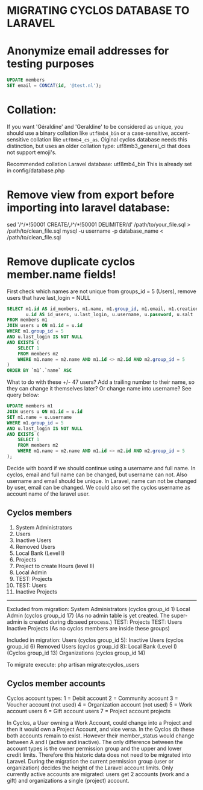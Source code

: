 # MIGRATING CYCLOS DATABASE TO LARAVEL


# Anonymize email addresses for testing purposes

```sql
UPDATE members
SET email = CONCAT(id, '@test.nl');
```


# Collation:
If you want 'Géraldine' and 'Geraldine' to be considered as unique, you should use a binary collation like `utf8mb4_bin` or a case-sensitive, accent-sensitive collation like `utf8mb4_cs_as`.
Oiginal cyclos database needs this distinction, but uses an older collation type: utf8mb3_general_ci
that does not support emoji's.

Recommended collation Laravel database:
utf8mb4_bin
This is already set in config/database.php


# Remove view from export before importing into laravel database:
sed '/^\/\*!50001 CREATE/,/^\/\*!50001 DELIMITER/d' /path/to/your_file.sql > /path/to/clean_file.sql
mysql -u username -p database_name < /path/to/clean_file.sql


# Remove duplicate cyclos member.name fields!
First check which names are not unique from groups_id  = 5 (Users), remove users that have last_login = NULL

```sql
SELECT m1.id AS id_members, m1.name, m1.group_id, m1.email, m1.creation_date, m1.member_activation_date, m1.hide_email,
       u.id AS id_users, u.last_login, u.username, u.password, u.salt
FROM members m1
JOIN users u ON m1.id = u.id
WHERE m1.group_id = 5
AND u.last_login IS NOT NULL
AND EXISTS (
    SELECT 1
    FROM members m2
    WHERE m1.name = m2.name AND m1.id <> m2.id AND m2.group_id = 5
)
ORDER BY `m1`.`name` ASC
```


What to do with these +/- 47 users? Add a trailing number to their name, so they can change it themselves later? Or change name into username?  See query below:
```sql
UPDATE members m1
JOIN users u ON m1.id = u.id
SET m1.name = u.username
WHERE m1.group_id = 5
AND u.last_login IS NOT NULL
AND EXISTS (
    SELECT 1
    FROM members m2
    WHERE m1.name = m2.name AND m1.id <> m2.id AND m2.group_id = 5
);
```
Decide with board if we should continue using a username and full name. In cyclos, email and full name can be changed, but username can not. Also username and email should be unique. In Laravel, name can not  be changed by user, email can be changed. We could also set the cyclos username as account name of the laravel user.

## Cyclos members

1. System Administrators
5. Users
6. Inactive Users
8. Removed Users
13. Local Bank (Level I)
14. Projects
15. Project to create Hours (level II) 
17. Local Admin
18. TEST: Projects
22. TEST: Users
27. Inactive Projects

---
Excluded from  migration:
System Administrators (cyclos group_id 1)
Local Admin (cyclos group_id 17)
(As no admin table is yet created. The super-admin is created during db:seed process.)
TEST: Projects
TEST: Users
Inactive Projects 
(As no cyclos members are inside these groups)

Included in migration:
Users (cyclos group_id 5):
Inactive Users (cyclos group_id 6)
Removed Users (cyclos group_id 8):
Local Bank (Level I) (Cyclos group_id 13)
Organizations (cyclos group_id 14)

To migrate execute:
php artisan migrate:cyclos_users


## Cyclos member accounts
Cyclos account types:
1 = Debit account
2 = Community account
3 = Voucher account (not used)
4 = Organization account (not used)
5 = Work account users
6 = Gift account users
7 = Project account projects

In Cyclos, a User owning a Work Account, could change into a Project and then it would own a Project Account, and vice versa.
In the Cyclos db these both accounts remain to exist. However their member_status would change between A and I (active and inactive). The only difference between the account types is the owner permission group and the upper and lower credit limits. Therefore this historic data does not need to be migrated into Laravel. During the migration the current permission group (user or organization) decides the height of the Laravel account limits. Only currently active accounts are migrated: users get 2 accounts (work and a gift) and organizations a single (project) account.



